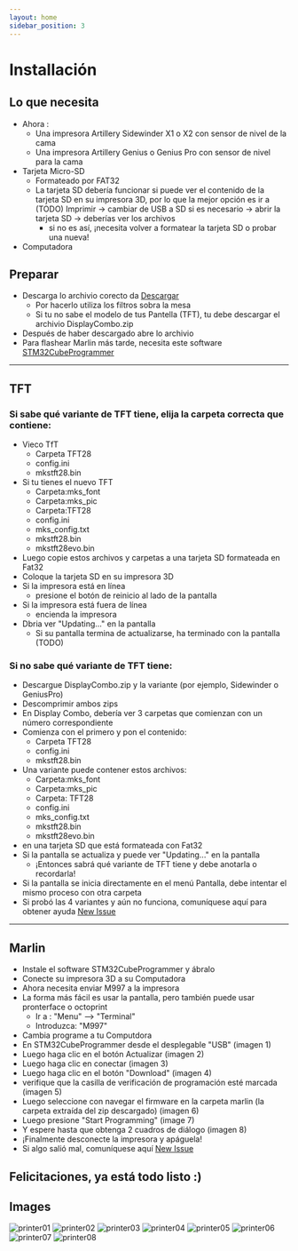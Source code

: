 ```yaml
---
layout: home
sidebar_position: 3
---
```


# Installación
## Lo que necesita
- Ahora :
  - Una impresora Artillery  Sidewinder X1 o X2 con sensor de nivel de la cama
  - Una impresora Artillery Genius o Genius Pro con sensor de nivel para la cama
- Tarjeta Micro-SD
  - Formateado por FAT32
  - La tarjeta SD debería funcionar si puede ver el contenido de la tarjeta SD en su impresora 3D, por lo que la mejor opción es ir a (TODO) Imprimir -> cambiar de USB a SD si es necesario -> abrir la tarjeta SD -> deberías ver los archivos
    - si no es así, ¡necesita volver a formatear la tarjeta SD o probar una nueva!
- Computadora

## Preparar
- Descarga lo archivio corecto da   [Descargar](downloads.mdx)
  - Por hacerlo utiliza los filtros sobra la mesa
  - Si tu no sabe el modelo de tus Pantella (TFT), tu debe descargar el archivio DisplayCombo.zip
- Después de haber descargado abre lo archivio
- Para flashear Marlin más tarde, necesita este software [STM32CubeProgrammer](https://www.st.com/en/development-tools/stm32cubeprog.html#get-software)
---
## TFT
### Si sabe qué variante de TFT tiene, elija la carpeta correcta que contiene:
- Vieco TfT
  - Carpeta TFT28
  - config.ini
  - mkstft28.bin
- Si tu tienes el nuevo TFT
  - Carpeta:mks_font
  - Carpeta:mks_pic
  - Carpeta:TFT28
  - config.ini
  - mks_config.txt
  - mkstft28.bin
  - mkstft28evo.bin
- Luego copie estos archivos y carpetas a una tarjeta SD formateada en Fat32
- Coloque la tarjeta SD en su impresora 3D
- Si la impresora está en línea
  - presione el botón de reinicio al lado de la pantalla
- Si la impresora está fuera de línea
  - encienda la impresora
- Dbria ver "Updating..." en la pantalla
  - Si su pantalla termina de actualizarse, ha terminado con la pantalla (TODO)

### Si no sabe qué variante de TFT tiene:

- Descargue DisplayCombo.zip y la variante (por ejemplo, Sidewinder o GeniusPro)
- Descomprimir ambos zips
- En Display Combo, debería ver 3 carpetas que comienzan con un número correspondiente
- Comienza con el primero y pon el contenido:
  - Carpeta TFT28
  - config.ini
  - mkstft28.bin
- Una variante puede contener estos archivos:
  - Carpeta:mks_font
  - Carpeta:mks_pic
  - Carpeta: TFT28
  - config.ini
  - mks_config.txt
  - mkstft28.bin
  - mkstft28evo.bin
- en una tarjeta SD que está formateada con Fat32
- Si la pantalla se actualiza y puede ver "Updating..." en la pantalla
  - ¡Entonces sabrá qué variante de TFT tiene y debe anotarla o recordarla!
- Si la pantalla se inicia directamente en el menú Pantalla, debe intentar el mismo proceso con otra carpeta
- Si probó las 4 variantes y aún no funciona, comuníquese aquí para obtener ayuda  [New Issue](https://github.com/Dave811/ATSG/issues/new/choose)

---
## Marlin
- Instale el software STM32CubeProgrammer y ábralo
- Conecte su impresora 3D a su Computadora
- Ahora necesita enviar M997 a la impresora
- La forma más fácil es usar la pantalla, pero también puede usar pronterface o octoprint
  - Ir a : "Menu" --> "Terminal"
  - Introduzca: "M997"
- Cambia programe a tu Computdora
- En STM32CubeProgrammer desde el desplegable "USB" (imagen 1)
- Luego haga clic en el botón Actualizar (imagen 2)
- Luego haga clic en conectar (imagen 3)
- Luego haga clic en el botón "Download" (imagen 4)
- verifique que la casilla de verificación de programación esté marcada (imagen 5)
- Luego seleccione con navegar el firmware en la carpeta marlin (la carpeta extraída del zip descargado) (imagen 6)
- Luego presione  "Start Programming" (image 7)
- Y espere hasta que obtenga 2 cuadros de diálogo (imagen 8)
- ¡Finalmente desconecte la impresora y apáguela!
- Si algo salió mal, comuníquese aquí [New Issue](https://github.com/Dave811/ATSG/issues/new/choose)

## Felicitaciones, ya está todo listo :)

## Images

![printer01](pathname://assets/installation/STM32/printer01.png) ![printer02](pathname://assets/installation/STM32/printer02.png) ![printer03](pathname://assets/installation/STM32/printer03.png) ![printer04](pathname://assets/installation/STM32/printer04.png) ![printer05](pathname://assets/installation/STM32/printer05.png) ![printer06](pathname://assets/installation/STM32/printer06.png) ![printer07](pathname://assets/installation/STM32/printer07.png) ![printer08](pathname://assets/installation/STM32/printer08.png)
